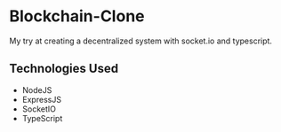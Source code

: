 # Blockchain-Clone

My try at creating a decentralized system with socket.io and typescript.

## Technologies Used
- NodeJS
- ExpressJS
- SocketIO
- TypeScript
